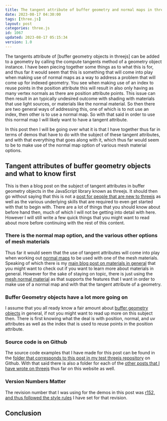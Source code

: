 ```yaml
---
title: The tangent attribute of buffer geometry and normal maps in threejs
date: 2023-08-17 04:30:00
tags: [three.js]
layout: post
categories: three.js
id: 1067
updated: 2023-08-17 05:15:34
version: 1.0
---
```


The tangents attribute of [buffer geometry objects in threejs] can be added to a geometry by calling the compute tangents method of a geometry object instance. I have been piecing together some things as to what this is for, and thus far it would seem that this is something that will come into play when making use of normal maps as a way to address a problem that will come up for indexed geometry. You see when making use of an index to reuse points in the position attribute this will result in also only having as many vertex normals as there are position attribute points. This issue can then result in an typically undesired outcome with shading with materials that use light sources, or materials like the normal material. So then there are two general ways of addressing this, one of which is to not use an index, then other is to use a normal map. So with that said in order to use this normal map I will likely want to have a tangent attribute.

In this post then I will be going over what it is that I have together thus far in terms of demos that have to do with the subject of these tangent attributes, and with that everything that goes along with it, which thus far would seem to be to make use of the normal map option of various mesh material options.

<!-- more -->

## Tangent attributes of buffer geometry objects and what to know first

This is then a blog post on the subject of tangent attributes in buffer geometry objects in the JavaScript library known as threejs. It should then go without saying that this is not a [post for people that are new to threejs](/2018/04/04/threejs-getting-started/) as well as the various underlying skills that are required to even get started with that to begin with. There are a lot of things that you should know about before hand then, much of which I will not be getting into detail with here. However I will still write a few quick things that you might want to read about more before continuing with the rest of this content.

### There is the normal map option, and the various other options of mesh materials

Thus far it would seem that the use of tangent attributes will come into play when working out [normal maps](/2021/06/24/threejs-normal-map/) to be used with one of the mesh materials. Speaking of which there is my [main blog post on materials in general](/2018/04/30/threejs-materials/) that you might want to check out if you want to learn more about materials in general. However for the sake of staying on topic, there is just using the [mesh normal material](/2021/06/23/threejs-normal-material/) as that supports the features that I want in order to make use of a normal map and with that the tangent attribute of a geometry.

### Buffer Geometry objects have a lot more going on

I assume that you all ready know a fair amount about [buffer geometry objects](/2021/04/22/threejs-buffer-geometry/) in general, if not you might want to read up more on this subject then. There is first knowing what the deal is with position, normal, and uv attributes as well as the index that is used to reuse points in the position attribute.

### Source code is on Github

The source code examples that I have made for this post can be found in the [folder that corresponds to this post in my test threejs repository](https://github.com/dustinpfister/test_threejs/tree/master/views/forpost/threejs-buffer-geometry-attributes-tangent) on Github. With that said there is also a folder for each of the [other posts that I have wrote on threejs](/categories/three-js/) thus far on this website as well.

### Version Numbers Matter

The revision number that I was using for the demos in this post was [r152, and thus followed the style rules](https://github.com/dustinpfister/test_threejs/blob/master/views/demos/r152/README.md) I have set for that revision. 

## Conclusion


